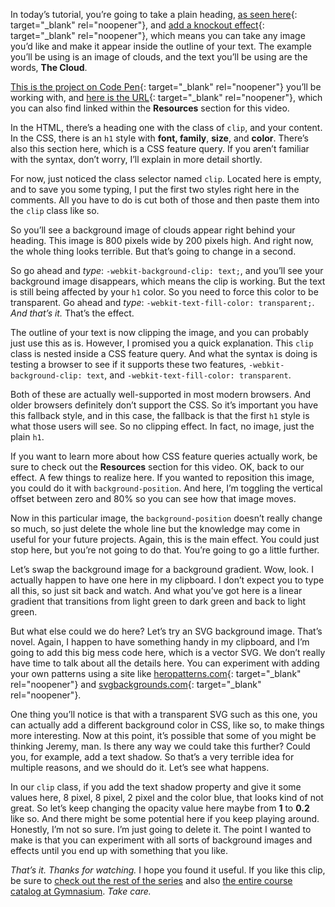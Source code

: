 In today’s tutorial, you’re going to take a plain heading, [as seen here][1]{: target="_blank" rel="noopener"}, and [add a knockout effect][2]{: target="_blank" rel="noopener"}, which means you can take any image you’d like and make it appear inside the outline of your text. The example you’ll be using is an image of clouds, and the text you’ll be using are the words, **The Cloud**.

[This is the project on Code Pen][1]{: target="_blank" rel="noopener"} you’ll be working with, and [here is the URL][1]{: target="_blank" rel="noopener"}, which you can also find linked within the **Resources** section for this video.

In the HTML, there’s a heading one with the class of `clip`, and your content. In the CSS, there is an `h1` style with **font, family**, **size**, and **color**. There’s also this section here, which is a CSS feature query. If you aren’t familiar with the syntax, don’t worry, I’ll explain in more detail shortly.

For now, just noticed the class selector named `clip`. Located here is empty, and to save you some typing, I put the first two styles right here in the comments. All you have to do is cut both of those and then paste them into the `clip` class like so.

So you’ll see a background image of clouds appear right behind your heading. This image is 800 pixels wide by 200 pixels high. And right now, the whole thing looks terrible. But that’s going to change in a second.

So go ahead and *type*: `-webkit-background-clip: text;`, and you’ll see your background image disappears, which means the clip is working. But the text is still being affected by your `h1` color. So you need to force this color to be transparent. Go ahead and *type*: `-webkit-text-fill-color: transparent;`. *And that’s it.* That’s the effect.

The outline of your text is now clipping the image, and you can probably just use this as is. However, I promised you a quick explanation. This `clip` class is nested inside a CSS feature query. And what the syntax is doing is testing a browser to see if it supports these two features, `-webkit-background-clip: text`, and `-webkit-text-fill-color: transparent`.

Both of these are actually well-supported in most modern browsers. And older browsers definitely don’t support the CSS. So it’s important you have this fallback style, and in this case, the fallback is that the first `h1` style is what those users will see. So no clipping effect. In fact, no image, just the plain `h1`.

If you want to learn more about how CSS feature queries actually work, be sure to check out the **Resources** section for this video. OK, back to our effect. A few things to realize here. If you wanted to reposition this image, you could do it with `background-position`. And here, I’m toggling the vertical offset between zero and 80% so you can see how that image moves.

Now in this particular image, the `background-position` doesn’t really change so much, so just delete the whole line but the knowledge may come in useful for your future projects. Again, this is the main effect. You could just stop here, but you’re not going to do that. You’re going to go a little further.

Let’s swap the background image for a background gradient. Wow, look. I actually happen to have one here in my clipboard. I don’t expect you to type all this, so just sit back and watch. And what you’ve got here is a linear gradient that transitions from light green to dark green and back to light green.

But what else could we do here? Let’s try an SVG background image. That’s novel. Again, I happen to have something handy in my clipboard, and I’m going to add this big mess code here, which is a vector SVG. We don’t really have time to talk about all the details here. You can experiment with adding your own patterns using a site like [heropatterns.com][3]{: target="_blank" rel="noopener"} and [svgbackgrounds.com][4]{: target="_blank" rel="noopener"}.

One thing you’ll notice is that with a transparent SVG such as this one, you can actually add a different background color in CSS, like so, to make things more interesting. Now at this point, it’s possible that some of you might be thinking Jeremy, man. Is there any way we could take this further? Could you, for example, add a text shadow. So that’s a very terrible idea for multiple reasons, and we should do it. Let’s see what happens.

In our `clip` class, if you add the text shadow property and give it some values here, 8 pixel, 8 pixel, 2 pixel and the color blue, that looks kind of not great. So let’s keep changing the opacity value here maybe from **1** to **0.2** like so. And there might be some potential here if you keep playing around. Honestly, I’m not so sure. I’m just going to delete it. The point I wanted to make is that you can experiment with all sorts of background images and effects until you end up with something that you like.

*That’s it. Thanks for watching.* I hope you found it useful. If you like this clip, be sure to [check out the rest of the series][5] and also [the entire course catalog at Gymnasium][6]. *Take care.*

[1]: https://codepen.io/josborn/pen/vMyyxg
[2]: https://codepen.io/josborn/pen/YMVdVe
[3]: https://www.heropatterns.com
[4]: https://www.svgbackgrounds.com
[5]: https://thegymnasium.com/courses/take5
[6]: https://thegymnasium.com/courses
